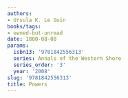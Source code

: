 ```yaml
---
authors:
- Ursula K. Le Guin
books/tags:
- owned-but-unread
date: 1800-08-08
params:
  isbn13: '9781842556313'
  series: Annals of the Western Shore
  series_order: '3'
  year: '2008'
slug: '9781842556313'
title: Powers
---
```


<!--more-->